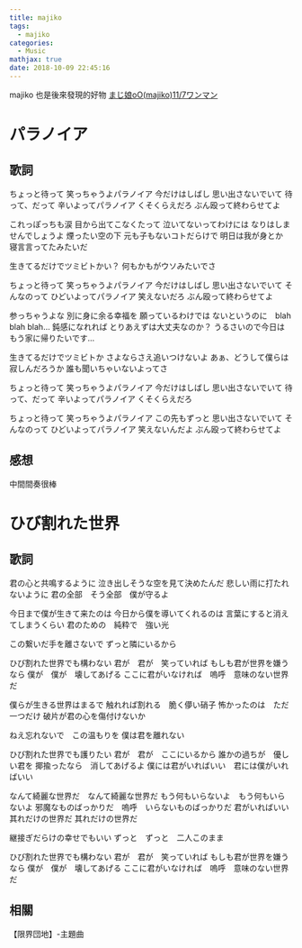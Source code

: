 ```yaml
---
title: majiko
tags:
  - majiko
categories:
  - Music
mathjax: true
date: 2018-10-09 22:45:16
---
```


majiko 也是後來發現的好物
[まじ娘oO(majiko)11/7ワンマン](https://twitter.com/majakoja)
<!--more-->

# パラノイア
## 歌詞
ちょっと待って
笑っちゃうよパラノイア
今だけはしばし
思い出さないでいて
待って、だって
辛いよってパラノイア
くそくらえだろ
ぶん殴って終わらせてよ


これっぽっちも涙
目から出てこなくたって
泣いてないってわけには
なりはしませんでしょうよ
煙ったい空の下
元も子もないコトだらけで
明日は我が身とか
寝言言ってたみたいだ


生きてるだけでツミビトかい？
何もかもがウソみたいでさ


ちょっと待って
笑っちゃうよパラノイア
今だけはしばし
思い出さないでいて
そんなのって
ひどいよってパラノイア
笑えないだろ
ぶん殴って終わらせてよ


参っちゃうよな
別に身に余る幸福を
願っているわけでは
ないというのに　blah blah blah…
鈍感になれれば
とりあえずは大丈夫なのか？
うるさいので今日は
もう家に帰りたいです…


生きてるだけでツミビトか
さよならさえ追いつけないよ
あぁ、どうして僕らは寂しんだろうか
誰も聞いちゃいないよってさ


ちょっと待って
笑っちゃうよパラノイア
今だけはしばし
思い出さないでいて
待って、だって
辛いよってパラノイア
くそくらえだろ


ちょっと待って
笑っちゃうよパラノイア
この先もずっと
思い出さないでいて
そんなのって
ひどいよってパラノイア
笑えないんだよ
ぶん殴って終わらせてよ

## 感想
中間間奏很棒

# ひび割れた世界
## 歌詞
君の心と共鳴するように
泣き出しそうな空を見て決めたんだ
悲しい雨に打たれないように
君の全部　そう全部　僕が守るよ


今日まで僕が生きて来たのは
今日から僕を導いてくれるのは
言葉にすると消えてしまうくらい
君のための　純粋で　強い光


この繋いだ手を離さないで
ずっと隣にいるから


ひび割れた世界でも構わない
君が　君が　笑っていれば
もしも君が世界を嫌うなら
僕が　僕が　壊してあげる
ここに君がいなければ　嗚呼　意味のない世界だ


僕らが生きる世界はまるで
触れれば割れる　脆く儚い硝子
怖かったのは　ただ一つだけ
破片が君の心を傷付けないか


ねえ忘れないで　この温もりを
僕は君を離れない


ひび割れた世界でも護りたい
君が　君が　ここにいるから
誰かの過ちが　優しい君を
揶揄ったなら　消してあげるよ
僕には君がいればいい　君には僕がいればいい


なんて綺麗な世界だ　なんて綺麗な世界だ
もう何もいらないよ　もう何もいらないよ
邪魔なものばっかりだ　嗚呼　いらないものばっかりだ
君がいればいい
其れだけの世界だ
其れだけの世界だ


継接ぎだらけの幸せでもいい
ずっと　ずっと　二人このまま


ひび割れた世界でも構わない
君が　君が　笑っていれば
もしも君が世界を嫌うなら
僕が　僕が　壊してあげる
ここに君がいなければ　嗚呼　意味のない世界だ

## 相關
【限界団地】-主題曲
